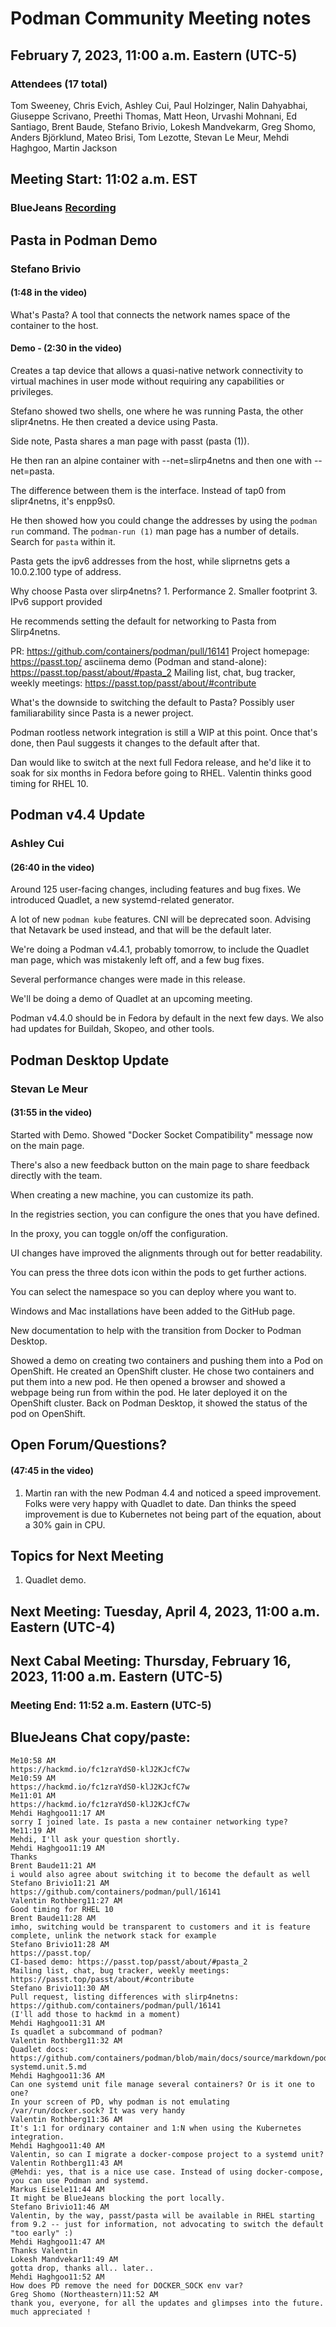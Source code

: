 # Podman Community Meeting notes

## February 7, 2023, 11:00 a.m. Eastern (UTC-5)

### Attendees (17 total)

Tom Sweeney, Chris Evich, Ashley Cui, Paul Holzinger, Nalin Dahyabhai, Giuseppe Scrivano, Preethi Thomas, Matt Heon, Urvashi Mohnani, Ed Santiago, Brent Baude, Stefano Brivio, Lokesh Mandvekarm, Greg Shomo, Anders Björklund, Mateo Brisi, Tom Lezotte, Stevan Le Meur, Mehdi Haghgoo, Martin Jackson

## Meeting Start: 11:02 a.m. EST

### BlueJeans [Recording](https://youtu.be/qLhf-Ae4jvo)

## Pasta in Podman Demo

### Stefano Brivio

#### (1:48 in the video)

What's Pasta? A tool that connects the network names space of the container to the host.

#### Demo - (2:30 in the video)

Creates a tap device that allows a quasi-native network connectivity to virtual machines in user mode without requiring any capabilities or privileges.

Stefano showed two shells, one where he was running Pasta, the other slipr4netns. He then created a device using Pasta.

Side note, Pasta shares a man page with passt (pasta (1)).

He then ran an alpine container with --net=slirp4netns and then one with --net=pasta.

The difference between them is the interface. Instead of tap0 from slipr4netns, it's enpp9s0.

He then showed how you could change the addresses by using the `podman run` command. The `podman-run (1)` man page has a number of details. Search for `pasta` within it.

Pasta gets the ipv6 addresses from the host, while sliprnetns gets a 10.0.2.100 type of address.

Why choose Pasta over slirp4netns? 1. Performance 2. Smaller footprint 3. IPv6 support provided

He recommends setting the default for networking to Pasta from Slirp4netns.

PR: https://github.com/containers/podman/pull/16141
Project homepage: https://passt.top/
asciinema demo (Podman and stand-alone): https://passt.top/passt/about/#pasta_2
Mailing list, chat, bug tracker, weekly meetings: https://passt.top/passt/about/#contribute

What's the downside to switching the default to Pasta? Possibly user familiarability since Pasta is a newer project.

Podman rootless network integration is still a WIP at this point. Once that's done, then Paul suggests it changes to the default after that.

Dan would like to switch at the next full Fedora release, and he'd like it to soak for six months in Fedora before going to RHEL. Valentin thinks good timing for RHEL 10.

## Podman v4.4 Update

### Ashley Cui

#### (26:40 in the video)

Around 125 user-facing changes, including features and bug fixes. We introduced Quadlet, a new systemd-related generator.

A lot of new `podman kube` features. CNI will be deprecated soon. Advising that Netavark be used instead, and that will be the default later.

We're doing a Podman v4.4.1, probably tomorrow, to include the Quadlet man page, which was mistakenly left off, and a few bug fixes.

Several performance changes were made in this release.

We'll be doing a demo of Quadlet at an upcoming meeting.

Podman v4.4.0 should be in Fedora by default in the next few days. We also had updates for Buildah, Skopeo, and other tools.

## Podman Desktop Update

### Stevan Le Meur

#### (31:55 in the video)

Started with Demo. Showed "Docker Socket Compatibility" message now on the main page.

There's also a new feedback button on the main page to share feedback directly with the team.

When creating a new machine, you can customize its path.

In the registries section, you can configure the ones that you have defined.

In the proxy, you can toggle on/off the configuration.

UI changes have improved the alignments through out for better readability.

You can press the three dots icon within the pods to get further actions.

You can select the namespace so you can deploy where you want to.

Windows and Mac installations have been added to the GitHub page.

New documentation to help with the transition from Docker to Podman Desktop.

Showed a demo on creating two containers and pushing them into a Pod on OpenShift. He created an OpenShift cluster. He chose two containers and put them into a new pod. He then opened a browser and showed a webpage being run from within the pod. He later deployed it on the OpenShift cluster. Back on Podman Desktop, it showed the status of the pod on OpenShift.

## Open Forum/Questions?

#### (47:45 in the video)

1. Martin ran with the new Podman 4.4 and noticed a speed improvement. Folks were very happy with Quadlet to date. Dan thinks the speed improvement is due to Kubernetes not being part of the equation, about a 30% gain in CPU.

## Topics for Next Meeting

1. Quadlet demo.

## Next Meeting: Tuesday, April 4, 2023, 11:00 a.m. Eastern (UTC-4)

## Next Cabal Meeting: Thursday, February 16, 2023, 11:00 a.m. Eastern (UTC-5)

### Meeting End: 11:52 a.m. Eastern (UTC-5)

## BlueJeans Chat copy/paste:

```
Me10:58 AM
https://hackmd.io/fc1zraYdS0-klJ2KJcfC7w
Me10:59 AM
https://hackmd.io/fc1zraYdS0-klJ2KJcfC7w
Me11:01 AM
https://hackmd.io/fc1zraYdS0-klJ2KJcfC7w
Mehdi Haghgoo11:17 AM
sorry I joined late. Is pasta a new container networking type?
Me11:19 AM
Mehdi, I'll ask your question shortly.
Mehdi Haghgoo11:19 AM
Thanks
Brent Baude11:21 AM
i would also agree about switching it to become the default as well
Stefano Brivio11:21 AM
https://github.com/containers/podman/pull/16141
Valentin Rothberg11:27 AM
Good timing for RHEL 10
Brent Baude11:28 AM
imho, switching would be transparent to customers and it is feature complete, unlink the network stack for example
Stefano Brivio11:28 AM
https://passt.top/
CI-based demo: https://passt.top/passt/about/#pasta_2
Mailing list, chat, bug tracker, weekly meetings: https://passt.top/passt/about/#contribute
Stefano Brivio11:30 AM
Pull request, listing differences with slirp4netns: https://github.com/containers/podman/pull/16141
(I'll add those to hackmd in a moment)
Mehdi Haghgoo11:31 AM
Is quadlet a subcommand of podman?
Valentin Rothberg11:32 AM
Quadlet docs: https://github.com/containers/podman/blob/main/docs/source/markdown/podman-systemd.unit.5.md
Mehdi Haghgoo11:36 AM
Can one systemd unit file manage several containers? Or is it one to one?
In your screen of PD, why podman is not emulating /var/run/docker.sock? It was very handy
Valentin Rothberg11:36 AM
It's 1:1 for ordinary container and 1:N when using the Kubernetes integration.
Mehdi Haghgoo11:40 AM
Valentin, so can I migrate a docker-compose project to a systemd unit?
Valentin Rothberg11:43 AM
@Mehdi: yes, that is a nice use case. Instead of using docker-compose, you can use Podman and systemd.
Markus Eisele11:44 AM
It might be BlueJeans blocking the port locally.
Stefano Brivio11:46 AM
Valentin, by the way, passt/pasta will be available in RHEL starting from 9.2 -- just for information, not advocating to switch the default "too early" :)
Mehdi Haghgoo11:47 AM
Thanks Valentin
Lokesh Mandvekar11:49 AM
gotta drop, thanks all.. later..
Mehdi Haghgoo11:52 AM
How does PD remove the need for DOCKER_SOCK env var?
Greg Shomo (Northeastern)11:52 AM
thank you, everyone, for all the updates and glimpses into the future. much appreciated !
```
